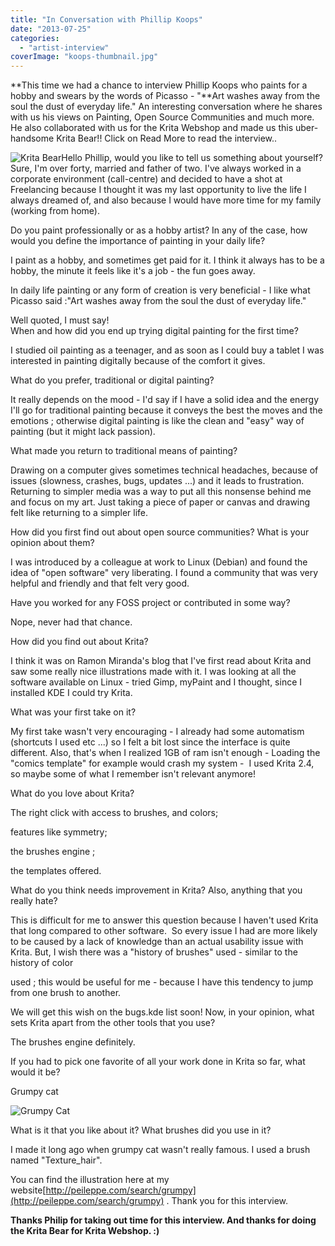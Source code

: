 ```yaml
---
title: "In Conversation with Phillip Koops"
date: "2013-07-25"
categories: 
  - "artist-interview"
coverImage: "koops-thumbnail.jpg"
---
```


**This time we had a chance to interview Phillip Koops who paints for a hobby and swears by the words of Picasso - "**Art washes away from the soul the dust of everyday life." An interesting conversation where he shares with us his views on Painting, Open Source Communities and much more. He also collaborated with us for the Krita Webshop and made us this uber-handsome Krita Bear!! Click on Read More to read the interview..

![Krita Bear](../images/krita-bear-zazzle-high-res-finalsmaller.png "Krita Bear")Hello Phillip, would you like to tell us something about yourself? Sure, I'm over forty, married and father of two. I've always worked in a corporate environment (call-centre) and decided to have a shot at Freelancing because I thought it was my last opportunity to live the life I always dreamed of, and also because I would have more time for my family (working from home).

Do you paint professionally or as a hobby artist? In any of the case, how would you define the importance of painting in your daily life?

I paint as a hobby, and sometimes get paid for it. I think it always has to be a hobby, the minute it feels like it's a job - the fun goes away.

In daily life painting or any form of creation is very beneficial - I like what Picasso said :"Art washes away from the soul the dust of everyday life."

Well quoted, I must say!  
When and how did you end up trying digital painting for the first time?

I studied oil painting as a teenager, and as soon as I could buy a tablet I was interested in painting digitally because of the comfort it gives.

What do you prefer, traditional or digital painting?

It really depends on the mood - I'd say if I have a solid idea and the energy I'll go for traditional painting because it conveys the best the moves and the emotions ; otherwise digital painting is like the clean and "easy" way of painting (but it might lack passion).

What made you return to traditional means of painting?

Drawing on a computer gives sometimes technical headaches, because of issues (slowness, crashes, bugs, updates ...) and it leads to frustration. Returning to simpler media was a way to put all this nonsense behind me and focus on my art. Just taking a piece of paper or canvas and drawing felt like returning to a simpler life.

How did you first find out about open source communities? What is your opinion about them?

I was introduced by a colleague at work to Linux (Debian) and found the idea of "open software" very liberating. I found a community that was very helpful and friendly and that felt very good.

Have you worked for any FOSS project or contributed in some way?

Nope, never had that chance.

How did you find out about Krita?

I think it was on Ramon Miranda's blog that I've first read about Krita and saw some really nice illustrations made with it. I was looking at all the software available on Linux - tried Gimp, myPaint and I thought, since I installed KDE I could try Krita.

What was your first take on it?

My first take wasn't very encouraging - I already had some automatism (shortcuts I used etc ...) so I felt a bit lost since the interface is quite different. Also, that's when I realized 1GB of ram isn't enough - Loading the "comics template" for example would crash my system -  I used Krita 2.4, so maybe some of what I remember isn't relevant anymore!

What do you love about Krita?

The right click with access to brushes, and colors;

features like symmetry;

the brushes engine ;

the templates offered.

What do you think needs improvement in Krita? Also, anything that you really hate?

This is difficult for me to answer this question because I haven't used Krita that long compared to other software.  So every issue I had are more likely to be caused by a lack of knowledge than an actual usability issue with Krita. But, I wish there was a "history of brushes" used - similar to the history of color

used ; this would be useful for me - because I have this tendency to jump from one brush to another.

We will get this wish on the bugs.kde list soon! Now, in your opinion, what sets Krita apart from the other tools that you use?

The brushes engine definitely.

If you had to pick one favorite of all your work done in Krita so far, what would it be?

Grumpy cat

![Grumpy Cat](../images/hi1024-app-calligrakrita.jpg "Grumpy Cat")

What is it that you like about it? What brushes did you use in it?

I made it long ago when grumpy cat wasn't really famous. I used a brush named "Texture\_hair".

You can find the illustration here at my website[http://peileppe.com/search/grumpy](http://peileppe.com/search/grumpy) . Thank you for this interview.

**Thanks Philip for taking out time for this interview. And thanks for doing the Krita Bear for Krita Webshop. :)**
